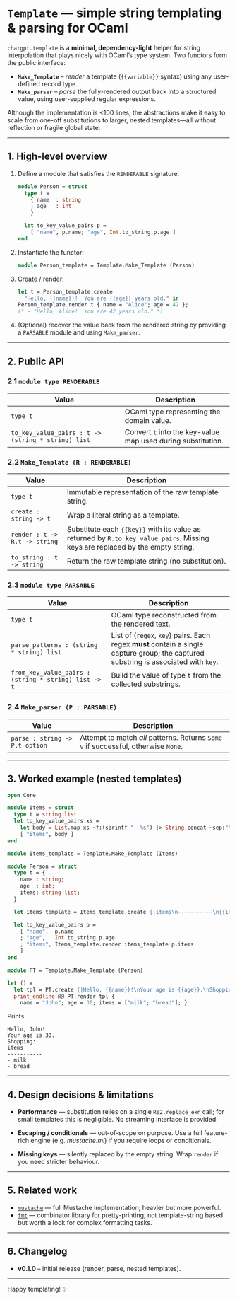 # `Template` — simple string templating & parsing for OCaml

`chatgpt.template` is a **minimal, dependency-light** helper for
string interpolation that plays nicely with OCaml’s type system.  Two
functors form the public interface:

* **`Make_Template`** – *render* a template (`{{variable}}` syntax)
  using any user-defined record type.
* **`Make_parser`** – *parse* the fully-rendered output back into a
  structured value, using user-supplied regular expressions.

Although the implementation is <100 lines, the abstractions make it
easy to scale from one-off substitutions to larger, nested
templates—all without reflection or fragile global state.

---

## 1. High-level overview

1. Define a module that satisfies the `RENDERABLE` signature.
   ```ocaml
   module Person = struct
     type t =
       { name  : string
       ; age   : int
       }

     let to_key_value_pairs p =
       [ "name", p.name; "age", Int.to_string p.age ]
   end
   ```

2. Instantiate the functor:
   ```ocaml
   module Person_template = Template.Make_Template (Person)
   ```

3. Create / render:
   ```ocaml
   let t = Person_template.create
     "Hello, {{name}}!  You are {{age}} years old." in
   Person_template.render t { name = "Alice"; age = 42 };
   (* → "Hello, Alice!  You are 42 years old." *)
   ```

4. (Optional) recover the value back from the rendered string by
   providing a `PARSABLE` module and using `Make_parser`.

---

## 2. Public API

### 2.1 `module type RENDERABLE`

| Value | Description |
|-------|-------------|
| `type t` | OCaml type representing the domain value. |
| `to_key_value_pairs : t -> (string * string) list` | Convert `t` into the key-value map used during substitution. |

### 2.2 `Make_Template (R : RENDERABLE)`

| Value | Description |
|-------|-------------|
| `type t` | Immutable representation of the raw template string. |
| `create : string -> t` | Wrap a literal string as a template. |
| `render : t -> R.t -> string` | Substitute each `{{key}}` with its value as returned by `R.to_key_value_pairs`. Missing keys are replaced by the empty string. |
| `to_string : t -> string` | Return the raw template string (no substitution). |

### 2.3 `module type PARSABLE`

| Value | Description |
|-------|-------------|
| `type t` | OCaml type reconstructed from the rendered text. |
| `parse_patterns : (string * string) list` | List of (`regex`, `key`) pairs. Each regex **must** contain a single capture group; the captured substring is associated with `key`. |
| `from_key_value_pairs : (string * string) list -> t` | Build the value of type `t` from the collected substrings. |

### 2.4 `Make_parser (P : PARSABLE)`

| Value | Description |
|-------|-------------|
| `parse : string -> P.t option` | Attempt to match *all* patterns.  Returns `Some v` if successful, otherwise `None`. |

---

## 3. Worked example (nested templates)

```ocaml
open Core

module Items = struct
  type t = string list
  let to_key_value_pairs xs =
    let body = List.map xs ~f:(sprintf "- %s") |> String.concat ~sep:"\n" in
    [ "items", body ]
end

module Items_template = Template.Make_Template (Items)

module Person = struct
  type t = {
    name : string;
    age  : int;
    items: string list;
  }

  let items_template = Items_template.create {|items\n-----------\n{{items}}|}

  let to_key_value_pairs p =
    [ "name",  p.name
    ; "age",   Int.to_string p.age
    ; "items", Items_template.render items_template p.items
    ]
end

module PT = Template.Make_Template (Person)

let () =
  let tpl = PT.create {|Hello, {{name}}!\nYour age is {{age}}.\nShopping:\n{{items}}|} in
  print_endline @@ PT.render tpl {
    name = "John"; age = 30; items = ["milk"; "bread"]; }
```

Prints:

```text
Hello, John!
Your age is 30.
Shopping:
items
-----------
- milk
- bread
```

---

## 4. Design decisions & limitations

* **Performance** — substitution relies on a single `Re2.replace_exn`
  call; for small templates this is negligible.  No streaming
  interface is provided.

* **Escaping / conditionals** — out-of-scope on purpose.  Use a full
  feature-rich engine (e.g. *mustache.ml*) if you require loops or
  conditionals.

* **Missing keys** — silently replaced by the empty string.  Wrap
  `render` if you need stricter behaviour.

---

## 5. Related work

* [`mustache`](https://github.com/rgrinberg/ocaml-mustache) — full
  Mustache implementation; heavier but more powerful.
* [`fmt`](https://erratique.ch/software/fmt) — combinator library for
  pretty-printing; not template-string based but worth a look for
  complex formatting tasks.

---

## 6. Changelog

* **v0.1.0** – initial release (render, parse, nested templates).

---

Happy templating! ✨

